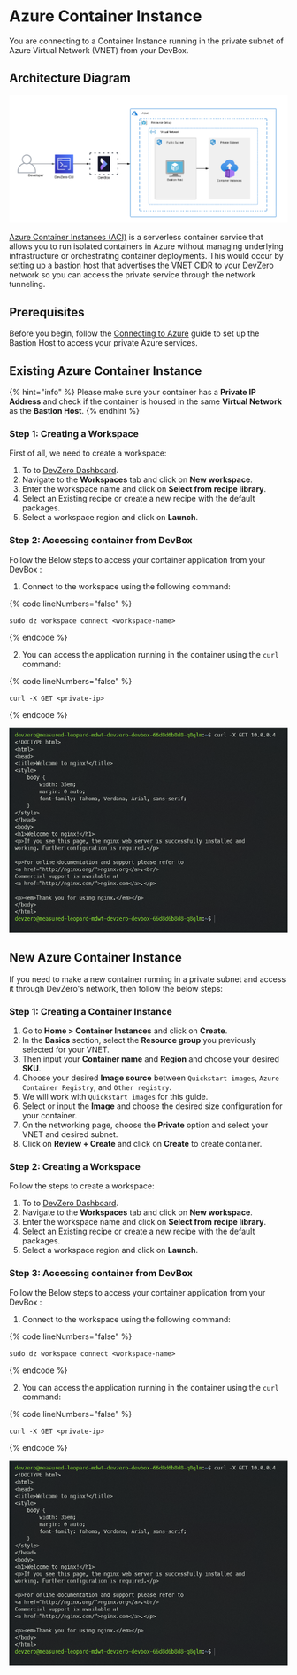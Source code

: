 # Azure Container Instance

You are connecting to a Container Instance running in the private subnet of Azure Virtual Network (VNET) from your DevBox.

## Architecture Diagram

![Azure Container Instance Architecture](../../../.gitbook/assets/azure-container-architecture.png)

[Azure Container Instances (ACI)](https://azure.microsoft.com/en-us/products/container-instances) is a serverless container service that allows you to run isolated containers in Azure without managing underlying infrastructure or orchestrating container deployments. This would occur by setting up a bastion host that advertises the VNET CIDR to your DevZero network so you can access the private service through the network tunneling.

## Prerequisites

Before you begin, follow the [Connecting to Azure](../../existing-network/connecting-to-azure.md) guide to set up the Bastion Host to access your private Azure services.

## Existing Azure Container Instance

{% hint="info" %}
Please make sure your container has a **Private IP Address** and check if the container is housed in the same **Virtual Network** as the **Bastion Host**.
{% endhint %}

### Step 1: Creating a Workspace

First of all, we need to create a workspace:

1. To to [DevZero Dashboard](https://www.devzero.io/dashboard).
2. Navigate to the **Workspaces** tab and click on **New workspace**.
3. Enter the workspace name and click on **Select from recipe library**.
4. Select an Existing recipe or create a new recipe with the default packages.
5. Select a workspace region and click on **Launch**.

### Step 2: Accessing container from DevBox

Follow the Below steps to access your container application from your DevBox :

1. Connect to the workspace using the following command:

{% code lineNumbers="false" %}
```
sudo dz workspace connect <workspace-name>
```
{% endcode %}

2. You can access the application running in the container using the `curl` command:

{% code lineNumbers="false" %}
```
curl -X GET <private-ip>
```
{% endcode %}

![Azure Container Access](../../../.gitbook/assets/azure-container-access.png)

## New Azure Container Instance

If you need to make a new container running in a private subnet and access it through DevZero's network, then follow the below steps:

### Step 1: Creating a Container Instance

1. Go to **Home > Container Instances** and click on **Create**.
2. In the **Basics** section, select the **Resource group** you previously selected for your VNET.
3. Then input your **Container name** and **Region** and choose your desired **SKU**.
4. Choose your desired **Image source** between `Quickstart images`, `Azure Container Registry`, and `Other registry`.
5. We will work with `Quickstart images` for this guide.
6. Select or input the **Image** and choose the desired size configuration for your container.
7. On the networking page, choose the **Private** option and select your VNET and desired subnet.
7. Click on **Review + Create** and click on **Create** to create container.
   
### Step 2: Creating a Workspace

Follow the steps to create a workspace:

1. To to [DevZero Dashboard](https://www.devzero.io/dashboard).
2. Navigate to the **Workspaces** tab and click on **New workspace**.
3. Enter the workspace name and click on **Select from recipe library**.
4. Select an Existing recipe or create a new recipe with the default packages.
5. Select a workspace region and click on **Launch**.

### Step 3: Accessing container from DevBox

Follow the Below steps to access your container application from your DevBox :

1. Connect to the workspace using the following command:

{% code lineNumbers="false" %}
```
sudo dz workspace connect <workspace-name>
```
{% endcode %}

2. You can access the application running in the container using the `curl` command:

{% code lineNumbers="false" %}
```
curl -X GET <private-ip>
```
{% endcode %}

![Azure Container Access](../../../.gitbook/assets/azure-container-access.png)
